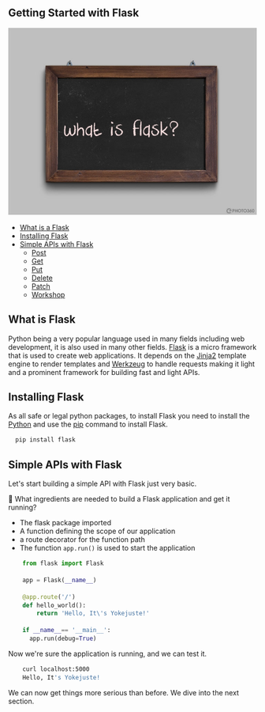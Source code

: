 ## Getting Started with Flask
![what is a flask](../resources/assets/images/what_is_flask.jpg)
- [What is a Flask](#what-is-a-flask)
- [Installing Flask](#installing-flask)
- [Simple APIs with Flask](#simple-apis-with-flask)
    - [Post](#post)
    - [Get](#get)
    - [Put](#put)
    - [Delete](#delete)
    - [Patch](#patch)
    - [Workshop]()

## What is Flask
Python being a very popular language used in many fields including web development, it is also used in many other fields.
[Flask](https://flask.palletsprojects.com/en/2.2.x/) is a micro framework that is used to create web applications. It
depends on the [Jinja2](https://jinja.palletsprojects.com/en/2.10.x/) template engine to render templates and 
[Werkzeug](https://werkzeug.palletsprojects.com/en/1.0.x/) to handle requests making it light and a prominent framework 
for building fast and light APIs.

## Installing Flask
As all safe or legal python packages, to install Flask you need to install the [Python](https://python.org) and use the
[pip](https://pip.pypa.io/en/stable/) command to install Flask.

  ```bash
    pip install flask
   ```
## Simple APIs with Flask
Let's start building a simple API with Flask just very basic.

🤔 What ingredients are needed to build a Flask application and get it running?
- The flask package imported
- A function defining the scope of our application 
- a route decorator for the function path 
- The function `app.run()` is used to start the application 

```python
    from flask import Flask

    app = Flask(__name__)

    @app.route('/')
    def hello_world():
        return 'Hello, It\'s Yokejuste!'
 
    if __name__== '__main__':
      app.run(debug=True)
```
Now we're sure the application is running, and we can test it.

```bash
    curl localhost:5000
    Hello, It's Yokejuste!
```
We can now get things more serious than before. We dive into the next section.
